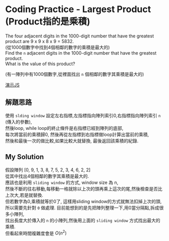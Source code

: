 # Coding Practice - Largest Product (Product指的是乘積)

The four adjacent digits in the 1000-digit number that have the greatest product are 9 x 9 x 8 x 9 = 5832.  
(從1000個數字中找到4個相鄰的數字的乘積是最大的)  
Find the `n` adjacent digits in the 1000-digit number that have the greatest product.  
What is the value of this product?  

(有一陣列中有1000個數字,從裡面找出 `n` 個相鄰的數字其乘積是最大的)  

[演示JS](./34.js)

## 解題思路

使用 `slding window` 設定左右指標,左指標指向陣列索引0,右指標指向陣列索引 `n` (傳入的參數),  
然後loop, while loop的終止條件是右指標已經到陣列的底部,  
每次將當前的乘積歸0, 然後再從左指標到右指標做loop計算出當前的乘積,  
然後和最後一次的做比較,如果比較大就替換, 最後返回該乘積的紀錄.

## My Solution

假設陣列 [0, 9, 1, 3, 8, 7, 5, 2, 3, 4, 6, 2, 2]  
從其中找出4個相鄰的數字其乘積是最大的.  
應該也是利用 `sliding window` 的方式, window size 為 n,  
然後不斷的往右移動,每移動一格就除以上次的頭再乘上這次的尾,然後檢查是否比上次大,若是就替換.  
但若數字為0,乘積就等於0了, 這樣用sliding window的方式就無法扣掉上次的頭, 所以需要先針對 `0` 做處理.
目前能想到的是先把陣列整理一下,用0當分隔點,拆成很多小陣列,  
找出長度大於傳入的 `n` 的小陣列,然後用上面的 `sliding window` 方式找出最大的乘積.  
但看起來時間複雜度會是 $O(n^2)$
